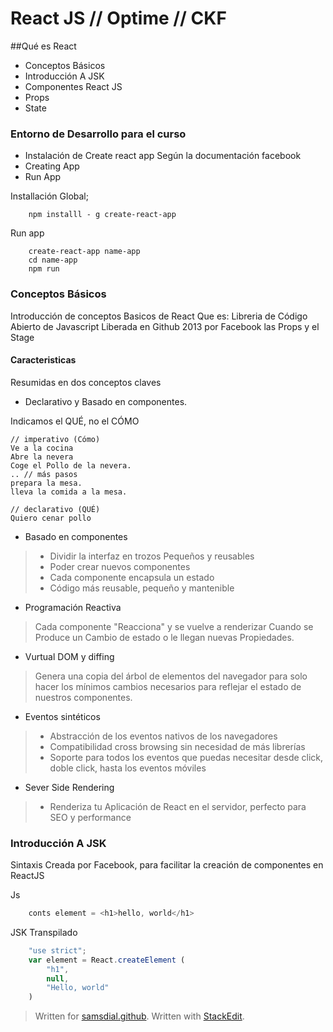 
# React JS // Optime // CKF


##Qué es React


- Conceptos Básicos
- Introducción A JSK
- Componentes React JS
- Props
- State



### Entorno de Desarrollo para el curso

- Instalación de Create react app Según la documentación facebook
- Creating App
- Run App

Installación Global;
```
	npm installl - g create-react-app
```
Run app
```
	create-react-app name-app
	cd name-app 
	npm run

```
### Conceptos Básicos

Introducción de conceptos Basicos de React
Que es:
Libreria de Código Abierto de Javascript
Liberada en Github 2013 por Facebook
las Props y el Stage

#### Caracteristicas

Resumidas en dos conceptos claves

- Declarativo y Basado en componentes.

Indicamos el QUÉ, no el CÓMO
```
// imperativo (Cómo)
Ve a la cocina
Abre la nevera
Coge el Pollo de la nevera.
.. // más pasos
prepara la mesa.
lleva la comida a la mesa.

// declarativo (QUÉ)
Quiero cenar pollo
```
- Basado en componentes

>  - Dividir la interfaz en trozos Pequeños y reusables
>  - Poder crear nuevos componentes
>  - Cada componente encapsula un estado
>  - Código más reusable, pequeño y mantenible

- Programación Reactiva

> Cada componente "Reacciona" y se vuelve a renderizar Cuando  se Produce un Cambio de estado o le llegan nuevas Propiedades.

- Vurtual DOM y diffing

> Genera una copia del árbol de elementos del navegador para solo hacer los mínimos cambios necesarios para reflejar el estado de nuestros componentes. 

- Eventos sintéticos
> - Abstracción de los eventos nativos de los navegadores
> - Compatibilidad cross browsing sin necesidad de más librerías
> - Soporte para todos los eventos que puedas necesitar desde click, doble click, hasta los eventos móviles

- Sever Side Rendering
> - Renderiza tu Aplicación de React en el servidor, perfecto para SEO y performance


### Introducción A JSK

Sintaxis Creada por Facebook, para facilitar la creación de componentes en ReactJS

Js
``` javascript
	conts element = <h1>hello, world</h1>
```
JSK Transpilado
``` javascript
	"use strict";
	var element = React.createElement (
		"h1",
		null,
		"Hello, world"
	)
```


> Written for [samsdial.github](https://github.com/samsdial).
> Written with [StackEdit](https://stackedit.io/).